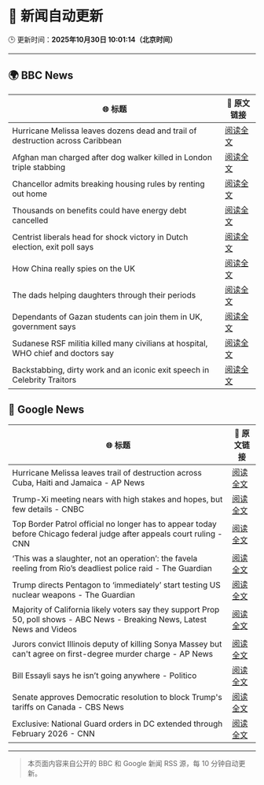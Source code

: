 # 🧠 新闻自动更新

🕒 更新时间：**2025年10月30日 10:01:14（北京时间）**

---

## 🌍 BBC News

| 🌐 标题 | 🔗 原文链接 |
|--------|-------------|
| Hurricane Melissa leaves dozens dead and trail of destruction across Caribbean | [阅读全文](https://www.bbc.com/news/articles/cy0kvrnyy4wo?at_medium=RSS&at_campaign=rss) |
| Afghan man charged after dog walker killed in London triple stabbing | [阅读全文](https://www.bbc.com/news/articles/c2lp7wx740go?at_medium=RSS&at_campaign=rss) |
| Chancellor admits breaking housing rules by renting out home | [阅读全文](https://www.bbc.com/news/articles/cd04d0yxnrvo?at_medium=RSS&at_campaign=rss) |
| Thousands on benefits could have energy debt cancelled | [阅读全文](https://www.bbc.com/news/articles/c4gpzynky88o?at_medium=RSS&at_campaign=rss) |
| Centrist liberals head for shock victory  in Dutch election, exit poll says | [阅读全文](https://www.bbc.com/news/articles/cpwvy4w875vo?at_medium=RSS&at_campaign=rss) |
| How China really spies on the UK | [阅读全文](https://www.bbc.com/news/articles/cgr4xpyrkdqo?at_medium=RSS&at_campaign=rss) |
| The dads helping daughters through their periods | [阅读全文](https://www.bbc.com/news/articles/cy8v5xn8gdvo?at_medium=RSS&at_campaign=rss) |
| Dependants of Gazan students can join them in UK, government says | [阅读全文](https://www.bbc.com/news/articles/cly91lj9y47o?at_medium=RSS&at_campaign=rss) |
| Sudanese RSF militia killed many civilians at hospital, WHO chief and doctors say | [阅读全文](https://www.bbc.com/news/articles/c364jgkge46o?at_medium=RSS&at_campaign=rss) |
| Backstabbing, dirty work and an iconic exit speech in Celebrity Traitors | [阅读全文](https://www.bbc.com/news/articles/c98n7k67y95o?at_medium=RSS&at_campaign=rss) |

## 📰 Google News

| 🌐 标题 | 🔗 原文链接 |
|--------|-------------|
| Hurricane Melissa leaves trail of destruction across Cuba, Haiti and Jamaica - AP News | [阅读全文](https://news.google.com/rss/articles/CBMiqAFBVV95cUxPelZXbnVFOWh1TkpudHJVclE2eVVraDdFSTVxOExKU0pWN3JTLXJvVlVzMnlYbm82b2YyQ1dNVndvb1MtWHFCYUw4OGdRc0t6WVU3VElqOTZKTjktUmtvOTNJaklpQmNuc3lVSHdfMVI5QUJqclVFUnVMT2pKczZYeUt6cC14ck5wYmdBR05XbXgxOHJWSDhrQU15UHBqME5vZ0xhZnhacjg?oc=5) |
| Trump-Xi meeting nears with high stakes and hopes, but few details - CNBC | [阅读全文](https://news.google.com/rss/articles/CBMia0FVX3lxTFBfWGprMDVfblZOb1FFM2NoNDhrYzZpcTBSbi1XZURkSFFQT2RWM0VYWnJFOS1ma3NwNzJiTWMteHBXaXdIODRBZjBMckxvUHZ1b1VNSDRYdUFOYnpIaTZTNzlUNGVGWlNkYW1r0gFwQVVfeXFMT2U3U0trTGg1NmFzMzRDWGpFVngyYlkwc0liTDAtMG1FSjJkRlcwOTVILTB6VGNkdjhTamFfQ0gwakxXTG9uMzVueEdVMFpYMVVuSXlIdnlUUEZQeUFhbFAyX3JMb2NjQVJjOHZwX2tUaA?oc=5) |
| Top Border Patrol official no longer has to appear today before Chicago federal judge after appeals court ruling - CNN | [阅读全文](https://news.google.com/rss/articles/CBMiiwFBVV95cUxQMXlybUxhSXpEYks3UWw0ZGtRNDM1ZktsMF91TGliTnByNDg4UmdFRDdiR2JpNDd0RVNPS0VGOWJjZE4yX05qUzFLUzlEb2lYWmtKSERNbmhTUUhOQ0VTM1RVMkpwZXFrUUtDT2hzblc2ODBXMnBwYk5ObS10WFJ1NWpBdWtiTHZXbnNV?oc=5) |
| ‘This was a slaughter, not an operation’: the favela reeling from Rio’s deadliest police raid - The Guardian | [阅读全文](https://news.google.com/rss/articles/CBMimAFBVV95cUxQWGRwanRWcXF0Vm5YWmFLOFlFaW1aclFGVzdueUZvd0c4S2s3TG83VGpUbEp0X1B0WTdiU0t4UlQ3QmUtXy1VV1Y0VXJpM05sUkREaGR5NTR0Uml2VHlVQld2aXZjcWNJTktFUEJhNngxX25Dd2NiWkxLUEg5ZjRoQU5pSE50QWFZYjAza01uR2FWVm1TNUxSMQ?oc=5) |
| Trump directs Pentagon to ‘immediately’ start testing US nuclear weapons - The Guardian | [阅读全文](https://news.google.com/rss/articles/CBMiiAFBVV95cUxNQ0pKUnJMSlBHRUhUYVdmeWZ5R2pmVzlrNmVUNTVxWUxFQXRvODhXOXlNbExGOF9Da0FXaXhabjZBYmhHTkhiM283S1F5VUs3eFNfUjJVUE9fdXlBTHVub0VWbG5acnpqNnVNTFZWSk9JYUNQMWJYblUxY1RnMFNQcUYwZWg2R09W?oc=5) |
| Majority of California likely voters say they support Prop 50, poll shows - ABC News - Breaking News, Latest News and Videos | [阅读全文](https://news.google.com/rss/articles/CBMipwFBVV95cUxOY2tHUnpTR3Z5T3hFbXJnVzZpRnZCS3ZXM3k1Sm9GVUNnU1dXcWRMTlI1SXpCMmkwMTRBRy1TNndMWWhsUzZvLUxYSGJBakVYWGFEd01Ud3BIdHF3VlhqSC1lMklZaEpyVmJmUE5pTzlVcDQxdTFSek4zU1paQi1qdWhHS1ZDME9TdnNZdlhlWmh2YVdVZ1BPVFhoRGxjRm4tOTZYaGxlUdIBrAFBVV95cUxPeldEdkpORGFqdThRWHdKQlBvVl9RWEU2V0RiVTBOWEpNXzFzdHZlT3dtaUJhcDEzaC02ZTBFNUpmR0pPWEZzRWc2RmxlejQ1UFVVRTQwQUVIaEJ0RTgwVU9fMUh2dWlZQWpRMVdTd0dlYmlpbEJKeWRUY2l5bnAtZnJRb2VteUZjREdMZEoxcGJqdHVaOFVNUVpkWkJKNXVLZzBuM3NDS1JlNWpD?oc=5) |
| Jurors convict Illinois deputy of killing Sonya Massey but can't agree on first-degree murder charge - AP News | [阅读全文](https://news.google.com/rss/articles/CBMilgFBVV95cUxQOG5uQ0w0NXd6dWtVR0JyN1pVRGFCQWhkSmEyMkF0eDRrUjVSNTh0OTA5R3l6dHdzMDM3S01ZNUo1RG5SLXhMSmhLSG9kMUVqcGRXOXlYSmlHamFLZ1pEdG9mQld1d3JjVm9ka0lZbVd2TXR5OGg4M1VQYjVlc1lYVU9TTDVtM2wzMVFFUWV3QUhWSm5vOXc?oc=5) |
| Bill Essayli says he isn’t going anywhere - Politico | [阅读全文](https://news.google.com/rss/articles/CBMiigFBVV95cUxQeFJ3S29MTjJfNC1iRjZ2V040YjZORExNSkpWdHBaMktFT2I2b05pcGI4aE4yM2cySUlxd29kLUlpOEg2WkZ2enpZUzlzeV85RmtmQTNaanBaNm5BbUdLbHVHdWZMallVZy0zb0pWV2t3Q192eVlEN25PZnMwcm9sRVdLRUhSb0w4ekE?oc=5) |
| Senate approves Democratic resolution to block Trump's tariffs on Canada - CBS News | [阅读全文](https://news.google.com/rss/articles/CBMiaEFVX3lxTE9DaS1UdXBMZmhHRVlsT2ZVMTF3b3VfeE5FT3QxWnBMM0VjQXFIOUZrb3VMVFVpaHFvVTVuUE5xejNGVG1KN3BnYjBSYVBORjFDVjg3SDczbEJibDk4bXBRTUpHc2dWMGF40gFuQVVfeXFMTXhjZU11MjN0ZWd4cHp4QTVhcFo1M3RvcWs5eWlhWHU0cTl1RkZMQmZRbTJ2bWZCb1UzZk9RM2F5c1Fld05Xa2RJOEdQcnFvVWJBUWZjQzVBdkF6YjlhN0lYTTRWZTNTQVlzX0JROHc?oc=5) |
| Exclusive: National Guard orders in DC extended through February 2026 - CNN | [阅读全文](https://news.google.com/rss/articles/CBMiiAFBVV95cUxNbTZ1LW9DZkJmeHp5TTRJMFJhdk5DaXhhR0N1OFlqcEVxb1hpQWFaQUNwaXlnaURwd0E2MDZVdkxhMlhncEIyU2VNSk5rUkt2VENEZlhzN1JsWDRXZ283LTM1cDFoc3Z4bnRyX3k2b3hFRVBlOWEyVXlhamtHbHZtaVB3TEM4RWFM?oc=5) |

---
> 本页面内容来自公开的 BBC 和 Google 新闻 RSS 源，每 10 分钟自动更新。